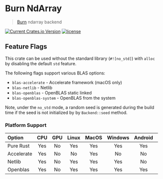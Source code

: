 # Burn NdArray

> [Burn](https://github.com/tracel-ai/burn) ndarray backend

[![Current Crates.io Version](https://img.shields.io/crates/v/burn-ndarray.svg)](https://crates.io/crates/burn-ndarray)
[![license](https://shields.io/badge/license-MIT%2FApache--2.0-blue)](https://github.com/tracel-ai/burn-ndarray/blob/master/README.md)

## Feature Flags

This crate can be used without the standard library (`#![no_std]`) with `alloc` by disabling the
default `std` feature.

The following flags support various BLAS options:

- `blas-accelerate` - Accelerate framework (macOS only)
- `blas-netlib` - Netlib
- `blas-openblas` - OpenBLAS static linked
- `blas-openblas-system` - OpenBLAS from the system

Note, under the `no_std` mode, a random seed is generated during the build time if the seed is not
initialized by by `Backend::seed` method.

### Platform Support

| Option     | CPU | GPU | Linux | MacOS | Windows | Android | iOS | WASM |
| :--------- | :-: | :-: | :---: | :---: | :-----: | :-----: | :-: | :--: |
| Pure Rust  | Yes | No  |  Yes  |  Yes  |   Yes   |   Yes   | Yes | Yes  |
| Accelerate | Yes | No  |  No   |  Yes  |   No    |   No    | Yes |  No  |
| Netlib     | Yes | No  |  Yes  |  Yes  |   Yes   |   No    | No  |  No  |
| Openblas   | Yes | No  |  Yes  |  Yes  |   Yes   |   Yes   | Yes |  No  |
